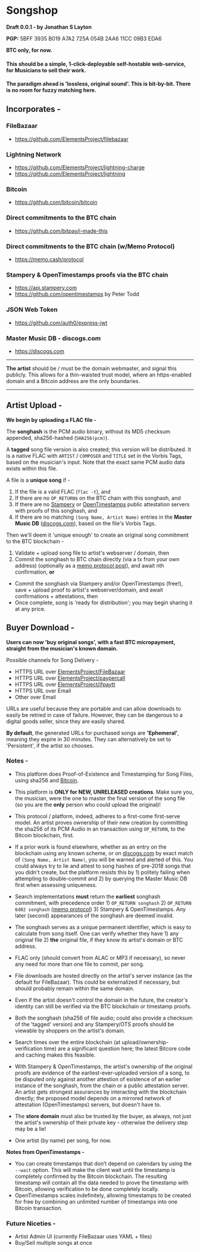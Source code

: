 # Songshop
**Draft 0.0.1 - by Jonathan S Layton**

**PGP:** 5BFF 3935 B019 A7A2 725A 054B 2AA6 11CC 09B3 EDA6

**BTC only, for now.**

#### This should be a simple, 1-click-deployable self-hostable web-service, for Musicians to sell their work.

#### The paradigm ahead is 'lossless, original sound'. This is bit-by-bit. There is no room for fuzzy matching here.

## Incorporates -

### FileBazaar
- https://github.com/ElementsProject/filebazaar

### Lightning Network
- https://github.com/ElementsProject/lightning-charge
- https://github.com/ElementsProject/lightning

### Bitcoin
- https://github.com/bitcoin/bitcoin

### Direct commitments to the BTC chain
- https://github.com/bitpay/i-made-this

### Direct commitments to the BTC chain (w/Memo Protocol)
- https://memo.cash/protocol

### Stampery & OpenTimestamps proofs via the BTC chain
- https://api.stampery.com
- https://github.com/opentimestamps by Peter Todd

### JSON Web Token
- https://github.com/auth0/express-jwt

### Master Music DB - discogs.com
- https://discogs.com

---

**The artist** should be / must be the domain webmaster, and signal this publicly. This allows for a thin-waisted trust model, where an https-enabled domain and a Bitcoin address are the only boundaries.

---

## Artist Upload -

**We begin by uploading a FLAC file -**

The **songhash** is the PCM audio binary, without its MD5 checksum appended, sha256-hashed (`SHA256(pcm)`).

A **tagged** song file version is also created; this version will be distributed. It is a native FLAC with `ARTIST` / `COMPOSER` and `TITLE` set in the Vorbis Tags, based on the musician's input. Note that the exact same PCM audio data exists within this file.


A file is a **unique song** if -

1. If the file is a valid FLAC (`flac -t`), and
2. If there are no `OP_RETURN`s on the BTC chain with this songhash, and
3. If there are no [Stampery](https://stampery.com) or [OpenTimestamps](https://timestamps.org) public attestation servers with proofs of this songhash, and
4. If there are no matching `(Song Name, Artist Name)` entries in the **Master Music DB** ([discogs.com](https://discogs.com)), based on the file's Vorbis Tags.

Then we'll deem it 'unique enough' to create an original song commitment to the BTC blockchain -
1. Validate + upload song file to artist's webserver / domain, then
2. Commit the songhash to BTC chain directly (via a tx from your own address) (optionally as a [memo protocol post](https://memo.protocol/protocol)), and await nth confirmation, **or**
- Commit the songhash via Stampery and/or OpenTimestamps (free!), save + upload proof to artist's webserver/domain, and await confirmations + attestations, then
- Once complete, song is 'ready for distribution'; you may begin sharing it at any price.

## Buyer Download -

**Users can now 'buy original songs', with a fast BTC micropayment, straight from the musician's known domain.**

Possible channels for Song Delivery -
- HTTPS URL over [ElementsProject/FileBazaar](https://github.com/ElementsProject/FileBazaar)
- HTTPS URL over [ElementsProject/paypercall](https://github.com/ElementsProject/paypercall#paying-for-api-calls)
- HTTPS URL over [ElementsProject/ifpaytt](https://github.com/ElementsProject/ifpaytt)
- HTTPS URL over Email
- Other over Email

URLs are useful because they are portable and can allow downloads to easily be retried in case of failure. However, they can be dangerous to a digital goods seller, since they are easily shared.

**By default**, the generated URLs for purchased songs are **'Ephemeral'**, meaning they expire in 30 minutes. They can alternatively be set to 'Persistent', if the artist so chooses.

### Notes -

- This platform does Proof-of-Existence and Timestamping for Song Files, using sha256 and [Bitcoin](https://github.com/bitcoin/bitcoin).

- This platform is **ONLY for NEW, UNRELEASED creations**. Make sure you, the musician, were the one to master the final version of the song file (so you are the **only** person who could upload the original)!

- This protocol / platform, indeed, adheres to a first-come first-serve model. An artist proves ownership of their new creation by committing the sha256 of its PCM Audio in an transaction using `OP_RETURN`, to the Bitcoin blockchain, first.

- If a prior work is found elsewhere, whether as an entry on the blockchain using any known scheme, or on [discogs.com](https://discogs.com) by exact match of `(Song Name, Artist Name)`, you will be warned and alerted of this. You could always try to lie and attest to song hashes of pre-2018 songs that you didn't create, but the platform resists this by 1) politely failing when attempting to double-commit and 2) by querying the Master Music DB first when assessing uniqueness.

- Search implementations **must** return the **earliest** songhash commitment, with precedence order 1) `OP_RETURN songhash` 2) `OP_RETURN 6d02 songhash` ([memo protocol](https://memo.cash/protocol)) 3) Stampery & OpenTimestamps. Any later (second) appearances of the songhash are deemed invalid.

- The songhash serves as a unique permanent identifier, which is easy to calculate from song itself. One can verify whether they have 1) any original file 2) **the** original file, if they know its artist's domain or BTC address.

- FLAC only (should convert from ALAC or MP3 if necessary), so never any need for more than one file to commit, per song.

- File downloads are hosted directly on the artist's server instance (as the default for FileBazaar). This could be externalized if necessary, but should probably remain within the same domain.

- Even if the artist doesn't control the domain in the future, the creator's identity can still be verified via the BTC blockchain or timestamp proofs.

- Both the songhash (sha256 of file audio; could also provide a checksum of the 'tagged' version) and any Stampery/OTS proofs should be viewable by shoppers on the artist's domain.

- Search times over the entire blockchain (at upload/ownership-verification time) are a significant question here; the latest Bitcore code and caching makes this feasible.

- With Stampery & OpenTimestamps, the artist's ownership of the original proofs are evidence of the earliest-ever-uploaded version of a song, to be disputed only against another attestion of existence of an earlier instance of the songhash, from the chain or a public attestation server. An artist gets strongest assurances by interacting with the blockchain directly; the proposed model depends on a mirrored network of attestation (OpenTimestamps) servers, but doesn't have to.

- The **store domain** must also be trusted by the buyer, as always, not just the artist's ownership of their private key - otherwise the delivery step may be a lie!

- One artist (by name) per song, for now.

**Notes from OpenTimestamps -**
- You can create timestamps that don’t depend on calendars by using the `--wait` option. This will make the client wait until the timestamp is completely confirmed by the Bitcoin blockchain. The resulting timestamp will contain all the data needed to prove the timestamp with Bitcoin, allowing verification to be done completely locally.
- OpenTimestamps scales indefinitely, allowing timestamps to be created for free by combining an unlimited number of timestamps into one Bitcoin transaction.

### Future Niceties -
- Artist Admin UI (currently FileBazaar uses YAML + files)
- Buy/Sell multiple songs at once
